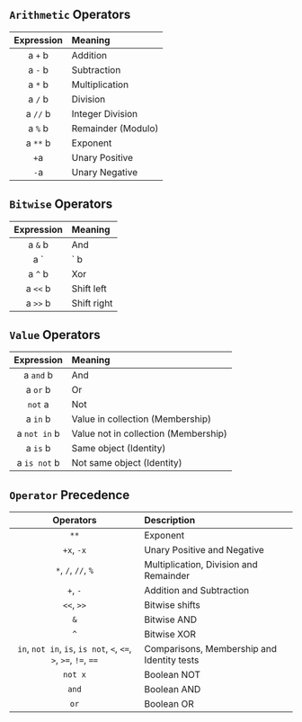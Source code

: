 ## `Arithmetic` Operators

Expression | Meaning 
:---: | :---
a `+` b | Addition
a `-` b | Subtraction
a `*` b | Multiplication
a `/` b | Division
a `//` b | Integer Division
a `%` b | Remainder (Modulo)
a `**` b | Exponent
`+`a | Unary Positive
`-`a | Unary Negative

## `Bitwise` Operators

Expression | Meaning 
:---: | :---
a `&` b | And
a `|` b | Or
a `^` b | Xor
a `<<` b | Shift left
a `>>` b | Shift right

## `Value` Operators

Expression | Meaning 
:---: | :---
a `and` b | And
a `or` b | Or
`not` a | Not
a `in` b | Value in collection (Membership)
a `not in` b | Value not in collection (Membership)
a `is` b | Same object (Identity)
a `is not` b | Not same object (Identity)

## `Operator` Precedence

Operators | Description
:---: | :---
`**` | Exponent
`+x`, `-x` | Unary Positive and Negative
`*`, `/`, `//`, `%` | Multiplication, Division and Remainder
`+`, `-` | Addition and Subtraction
`<<`, `>>` | Bitwise shifts
`&` | Bitwise AND 
`^` | Bitwise XOR
`in`, `not in`, `is`, `is not`, `<`, `<=`, `>`, `>=`, `!=`, `==` | Comparisons, Membership and Identity tests
`not x` | Boolean NOT
`and` | Boolean AND
`or` | Boolean OR





